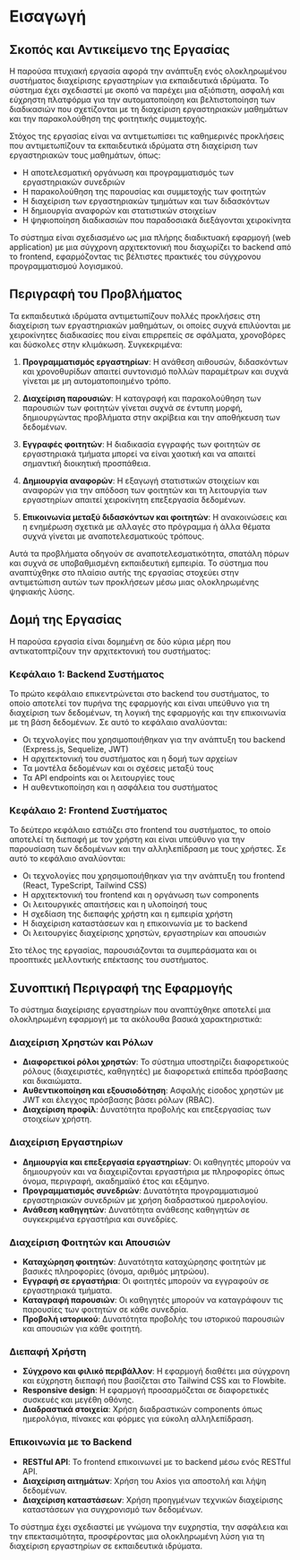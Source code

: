 # Εισαγωγή

## Σκοπός και Αντικείμενο της Εργασίας

Η παρούσα πτυχιακή εργασία αφορά την ανάπτυξη ενός ολοκληρωμένου συστήματος διαχείρισης εργαστηρίων για εκπαιδευτικά ιδρύματα. Το σύστημα έχει σχεδιαστεί με σκοπό να παρέχει μια αξιόπιστη, ασφαλή και εύχρηστη πλατφόρμα για την αυτοματοποίηση και βελτιστοποίηση των διαδικασιών που σχετίζονται με τη διαχείριση εργαστηριακών μαθημάτων και την παρακολούθηση της φοιτητικής συμμετοχής.

Στόχος της εργασίας είναι να αντιμετωπίσει τις καθημερινές προκλήσεις που αντιμετωπίζουν τα εκπαιδευτικά ιδρύματα στη διαχείριση των εργαστηριακών τους μαθημάτων, όπως:

- Η αποτελεσματική οργάνωση και προγραμματισμός των εργαστηριακών συνεδριών
- Η παρακολούθηση της παρουσίας και συμμετοχής των φοιτητών
- Η διαχείριση των εργαστηριακών τμημάτων και των διδασκόντων
- Η δημιουργία αναφορών και στατιστικών στοιχείων
- Η ψηφιοποίηση διαδικασιών που παραδοσιακά διεξάγονται χειροκίνητα

Το σύστημα είναι σχεδιασμένο ως μια πλήρης διαδικτυακή εφαρμογή (web application) με μια σύγχρονη αρχιτεκτονική που διαχωρίζει το backend από το frontend, εφαρμόζοντας τις βέλτιστες πρακτικές του σύγχρονου προγραμματισμού λογισμικού.

## Περιγραφή του Προβλήματος

Τα εκπαιδευτικά ιδρύματα αντιμετωπίζουν πολλές προκλήσεις στη διαχείριση των εργαστηριακών μαθημάτων, οι οποίες συχνά επιλύονται με χειροκίνητες διαδικασίες που είναι επιρρεπείς σε σφάλματα, χρονοβόρες και δύσκολες στην κλιμάκωση. Συγκεκριμένα:

1. **Προγραμματισμός εργαστηρίων**: Η ανάθεση αιθουσών, διδασκόντων και χρονοθυρίδων απαιτεί συντονισμό πολλών παραμέτρων και συχνά γίνεται με μη αυτοματοποιημένο τρόπο.

2. **Διαχείριση παρουσιών**: Η καταγραφή και παρακολούθηση των παρουσιών των φοιτητών γίνεται συχνά σε έντυπη μορφή, δημιουργώντας προβλήματα στην ακρίβεια και την αποθήκευση των δεδομένων.

3. **Εγγραφές φοιτητών**: Η διαδικασία εγγραφής των φοιτητών σε εργαστηριακά τμήματα μπορεί να είναι χαοτική και να απαιτεί σημαντική διοικητική προσπάθεια.

4. **Δημιουργία αναφορών**: Η εξαγωγή στατιστικών στοιχείων και αναφορών για την απόδοση των φοιτητών και τη λειτουργία των εργαστηρίων απαιτεί χειροκίνητη επεξεργασία δεδομένων.

5. **Επικοινωνία μεταξύ διδασκόντων και φοιτητών**: Η ανακοινώσεις και η ενημέρωση σχετικά με αλλαγές στο πρόγραμμα ή άλλα θέματα συχνά γίνεται με αναποτελεσματικούς τρόπους.

Αυτά τα προβλήματα οδηγούν σε αναποτελεσματικότητα, σπατάλη πόρων και συχνά σε υποβαθμισμένη εκπαιδευτική εμπειρία. Το σύστημα που αναπτύχθηκε στο πλαίσιο αυτής της εργασίας στοχεύει στην αντιμετώπιση αυτών των προκλήσεων μέσω μιας ολοκληρωμένης ψηφιακής λύσης.

## Δομή της Εργασίας

Η παρούσα εργασία είναι δομημένη σε δύο κύρια μέρη που αντικατοπτρίζουν την αρχιτεκτονική του συστήματος:

### Κεφάλαιο 1: Backend Συστήματος

Το πρώτο κεφάλαιο επικεντρώνεται στο backend του συστήματος, το οποίο αποτελεί τον πυρήνα της εφαρμογής και είναι υπεύθυνο για τη διαχείριση των δεδομένων, τη λογική της εφαρμογής και την επικοινωνία με τη βάση δεδομένων. Σε αυτό το κεφάλαιο αναλύονται:

- Οι τεχνολογίες που χρησιμοποιήθηκαν για την ανάπτυξη του backend (Express.js, Sequelize, JWT)
- Η αρχιτεκτονική του συστήματος και η δομή των αρχείων
- Τα μοντέλα δεδομένων και οι σχέσεις μεταξύ τους
- Τα API endpoints και οι λειτουργίες τους
- Η αυθεντικοποίηση και η ασφάλεια του συστήματος

### Κεφάλαιο 2: Frontend Συστήματος

Το δεύτερο κεφάλαιο εστιάζει στο frontend του συστήματος, το οποίο αποτελεί τη διεπαφή με τον χρήστη και είναι υπεύθυνο για την παρουσίαση των δεδομένων και την αλληλεπίδραση με τους χρήστες. Σε αυτό το κεφάλαιο αναλύονται:

- Οι τεχνολογίες που χρησιμοποιήθηκαν για την ανάπτυξη του frontend (React, TypeScript, Tailwind CSS)
- Η αρχιτεκτονική του frontend και η οργάνωση των components
- Οι λειτουργικές απαιτήσεις και η υλοποίησή τους
- Η σχεδίαση της διεπαφής χρήστη και η εμπειρία χρήστη
- Η διαχείριση καταστάσεων και η επικοινωνία με το backend
- Οι λειτουργίες διαχείρισης χρηστών, εργαστηρίων και απουσιών

Στο τέλος της εργασίας, παρουσιάζονται τα συμπεράσματα και οι προοπτικές μελλοντικής επέκτασης του συστήματος.

## Συνοπτική Περιγραφή της Εφαρμογής

Το σύστημα διαχείρισης εργαστηρίων που αναπτύχθηκε αποτελεί μια ολοκληρωμένη εφαρμογή με τα ακόλουθα βασικά χαρακτηριστικά:

### Διαχείριση Χρηστών και Ρόλων

- **Διαφορετικοί ρόλοι χρηστών**: Το σύστημα υποστηρίζει διαφορετικούς ρόλους (διαχειριστές, καθηγητές) με διαφορετικά επίπεδα πρόσβασης και δικαιώματα.
- **Αυθεντικοποίηση και εξουσιοδότηση**: Ασφαλής είσοδος χρηστών με JWT και έλεγχος πρόσβασης βάσει ρόλων (RBAC).
- **Διαχείριση προφίλ**: Δυνατότητα προβολής και επεξεργασίας των στοιχείων χρήστη.

### Διαχείριση Εργαστηρίων

- **Δημιουργία και επεξεργασία εργαστηρίων**: Οι καθηγητές μπορούν να δημιουργούν και να διαχειρίζονται εργαστήρια με πληροφορίες όπως όνομα, περιγραφή, ακαδημαϊκό έτος και εξάμηνο.
- **Προγραμματισμός συνεδριών**: Δυνατότητα προγραμματισμού εργαστηριακών συνεδριών με χρήση διαδραστικού ημερολογίου.
- **Ανάθεση καθηγητών**: Δυνατότητα ανάθεσης καθηγητών σε συγκεκριμένα εργαστήρια και συνεδρίες.

### Διαχείριση Φοιτητών και Απουσιών

- **Καταχώρηση φοιτητών**: Δυνατότητα καταχώρησης φοιτητών με βασικές πληροφορίες (όνομα, αριθμός μητρώου).
- **Εγγραφή σε εργαστήρια**: Οι φοιτητές μπορούν να εγγραφούν σε εργαστηριακά τμήματα.
- **Καταγραφή παρουσιών**: Οι καθηγητές μπορούν να καταγράφουν τις παρουσίες των φοιτητών σε κάθε συνεδρία.
- **Προβολή ιστορικού**: Δυνατότητα προβολής του ιστορικού παρουσιών και απουσιών για κάθε φοιτητή.

### Διεπαφή Χρήστη

- **Σύγχρονο και φιλικό περιβάλλον**: Η εφαρμογή διαθέτει μια σύγχρονη και εύχρηστη διεπαφή που βασίζεται στο Tailwind CSS και το Flowbite.
- **Responsive design**: Η εφαρμογή προσαρμόζεται σε διαφορετικές συσκευές και μεγέθη οθόνης.
- **Διαδραστικά στοιχεία**: Χρήση διαδραστικών components όπως ημερολόγια, πίνακες και φόρμες για εύκολη αλληλεπίδραση.

### Επικοινωνία με το Backend

- **RESTful API**: Το frontend επικοινωνεί με το backend μέσω ενός RESTful API.
- **Διαχείριση αιτημάτων**: Χρήση του Axios για αποστολή και λήψη δεδομένων.
- **Διαχείριση καταστάσεων**: Χρήση προηγμένων τεχνικών διαχείρισης καταστάσεων για συγχρονισμό των δεδομένων.

Το σύστημα έχει σχεδιαστεί με γνώμονα την ευχρηστία, την ασφάλεια και την επεκτασιμότητα, προσφέροντας μια ολοκληρωμένη λύση για τη διαχείριση εργαστηρίων σε εκπαιδευτικά ιδρύματα. 